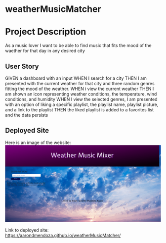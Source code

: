 # weatherMusicMatcher

# Project Description

As a music lover I want to be able to find music that fits the mood of the waether for that day in any desired city

## User Story

GIVEN a dashboard with an input
WHEN I search for a city
THEN I am presented with the current weather for that city and three random genres fitting the mood of the weather.
WHEN i view the current weather
THEN I am shown an icon representing weather conditions, the temperature, wind conditions, and humidity
WHEN I view the selected genres, I am presented with an option of liking a specific playlist, the playlist name, playlist picture, and a link to the playlist
THEN the liked playlist is added to a favorites list and the data persists

## Deployed Site

Here is an image of the website:
![An image of the work day planner page](assets/images/Weather_Music_Matcher-1.png)

Link to deployed site: https://aarondmendoza.github.io/weatherMusicMatcher/
